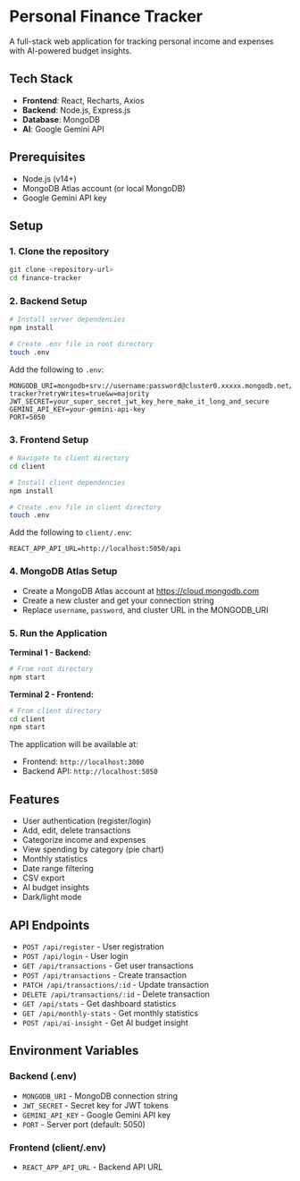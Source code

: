 # Personal Finance Tracker

A full-stack web application for tracking personal income and expenses with AI-powered budget insights.

## Tech Stack

- **Frontend**: React, Recharts, Axios
- **Backend**: Node.js, Express.js
- **Database**: MongoDB
- **AI**: Google Gemini API

## Prerequisites

- Node.js (v14+)
- MongoDB Atlas account (or local MongoDB)
- Google Gemini API key

## Setup

### 1. Clone the repository
```bash
git clone <repository-url>
cd finance-tracker
```

### 2. Backend Setup
```bash
# Install server dependencies
npm install

# Create .env file in root directory
touch .env
```

Add the following to `.env`:
```env
MONGODB_URI=mongodb+srv://username:password@cluster0.xxxxx.mongodb.net/finance-tracker?retryWrites=true&w=majority
JWT_SECRET=your_super_secret_jwt_key_here_make_it_long_and_secure
GEMINI_API_KEY=your-gemini-api-key
PORT=5050
```

### 3. Frontend Setup
```bash
# Navigate to client directory
cd client

# Install client dependencies
npm install

# Create .env file in client directory
touch .env
```

Add the following to `client/.env`:
```env
REACT_APP_API_URL=http://localhost:5050/api
```

### 4. MongoDB Atlas Setup
- Create a MongoDB Atlas account at https://cloud.mongodb.com
- Create a new cluster and get your connection string
- Replace `username`, `password`, and cluster URL in the MONGODB_URI

### 5. Run the Application

**Terminal 1 - Backend:**
```bash
# From root directory
npm start
```

**Terminal 2 - Frontend:**
```bash
# From client directory
cd client
npm start
```

The application will be available at:
- Frontend: `http://localhost:3000`
- Backend API: `http://localhost:5050`

## Features

- User authentication (register/login)
- Add, edit, delete transactions
- Categorize income and expenses
- View spending by category (pie chart)
- Monthly statistics
- Date range filtering
- CSV export
- AI budget insights
- Dark/light mode

## API Endpoints

- `POST /api/register` - User registration
- `POST /api/login` - User login
- `GET /api/transactions` - Get user transactions
- `POST /api/transactions` - Create transaction
- `PATCH /api/transactions/:id` - Update transaction
- `DELETE /api/transactions/:id` - Delete transaction
- `GET /api/stats` - Get dashboard statistics
- `GET /api/monthly-stats` - Get monthly statistics
- `POST /api/ai-insight` - Get AI budget insight

## Environment Variables

### Backend (.env)
- `MONGODB_URI` - MongoDB connection string
- `JWT_SECRET` - Secret key for JWT tokens
- `GEMINI_API_KEY` - Google Gemini API key
- `PORT` - Server port (default: 5050)

### Frontend (client/.env)
- `REACT_APP_API_URL` - Backend API URL